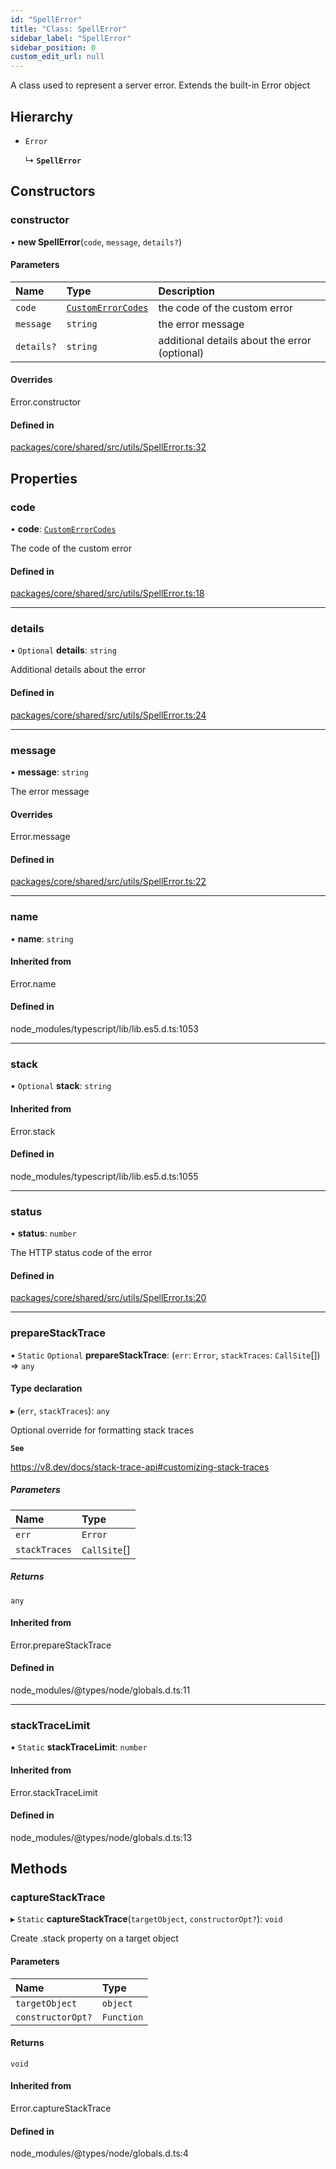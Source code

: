 ```yaml
---
id: "SpellError"
title: "Class: SpellError"
sidebar_label: "SpellError"
sidebar_position: 0
custom_edit_url: null
---
```


A class used to represent a server error. Extends the built-in Error object

## Hierarchy

- `Error`

  ↳ **`SpellError`**

## Constructors

### constructor

• **new SpellError**(`code`, `message`, `details?`)

#### Parameters

| Name | Type | Description |
| :------ | :------ | :------ |
| `code` | [`CustomErrorCodes`](../#customerrorcodes) | the code of the custom error |
| `message` | `string` | the error message |
| `details?` | `string` | additional details about the error (optional) |

#### Overrides

Error.constructor

#### Defined in

[packages/core/shared/src/utils/SpellError.ts:32](https://github.com/Oneirocom/Magick/blob/c560ff45/packages/core/shared/src/utils/SpellError.ts#L32)

## Properties

### code

• **code**: [`CustomErrorCodes`](../#customerrorcodes)

The code of the custom error

#### Defined in

[packages/core/shared/src/utils/SpellError.ts:18](https://github.com/Oneirocom/Magick/blob/c560ff45/packages/core/shared/src/utils/SpellError.ts#L18)

___

### details

• `Optional` **details**: `string`

Additional details about the error

#### Defined in

[packages/core/shared/src/utils/SpellError.ts:24](https://github.com/Oneirocom/Magick/blob/c560ff45/packages/core/shared/src/utils/SpellError.ts#L24)

___

### message

• **message**: `string`

The error message

#### Overrides

Error.message

#### Defined in

[packages/core/shared/src/utils/SpellError.ts:22](https://github.com/Oneirocom/Magick/blob/c560ff45/packages/core/shared/src/utils/SpellError.ts#L22)

___

### name

• **name**: `string`

#### Inherited from

Error.name

#### Defined in

node_modules/typescript/lib/lib.es5.d.ts:1053

___

### stack

• `Optional` **stack**: `string`

#### Inherited from

Error.stack

#### Defined in

node_modules/typescript/lib/lib.es5.d.ts:1055

___

### status

• **status**: `number`

The HTTP status code of the error

#### Defined in

[packages/core/shared/src/utils/SpellError.ts:20](https://github.com/Oneirocom/Magick/blob/c560ff45/packages/core/shared/src/utils/SpellError.ts#L20)

___

### prepareStackTrace

▪ `Static` `Optional` **prepareStackTrace**: (`err`: `Error`, `stackTraces`: `CallSite`[]) => `any`

#### Type declaration

▸ (`err`, `stackTraces`): `any`

Optional override for formatting stack traces

**`See`**

https://v8.dev/docs/stack-trace-api#customizing-stack-traces

##### Parameters

| Name | Type |
| :------ | :------ |
| `err` | `Error` |
| `stackTraces` | `CallSite`[] |

##### Returns

`any`

#### Inherited from

Error.prepareStackTrace

#### Defined in

node_modules/@types/node/globals.d.ts:11

___

### stackTraceLimit

▪ `Static` **stackTraceLimit**: `number`

#### Inherited from

Error.stackTraceLimit

#### Defined in

node_modules/@types/node/globals.d.ts:13

## Methods

### captureStackTrace

▸ `Static` **captureStackTrace**(`targetObject`, `constructorOpt?`): `void`

Create .stack property on a target object

#### Parameters

| Name | Type |
| :------ | :------ |
| `targetObject` | `object` |
| `constructorOpt?` | `Function` |

#### Returns

`void`

#### Inherited from

Error.captureStackTrace

#### Defined in

node_modules/@types/node/globals.d.ts:4
